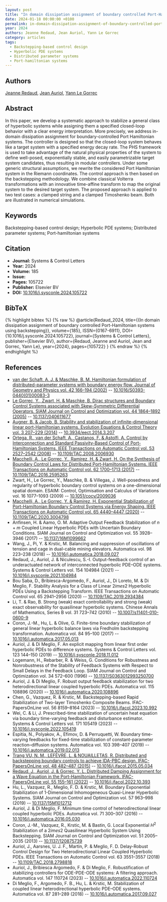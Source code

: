 ```yaml
---
layout: post
title: "In domain dissipation assignment of boundary controlled Port-Hamiltonian systems using backstepping"
date: 2024-01-18 00:00:00 +0100
permalink: in-domain-dissipation-assignment-of-boundary-controlled-port-hamiltonian-systems-using-backstepping
year: 2024
authors: Jeanne Redaud, Jean Auriol, Yann Le Gorrec
category: articles
tags:
  - Backstepping-based control design
  - Hyperbolic PDE systems
  - Distributed parameter systems
  - Port-hamiltonian systems
---
```

 
## Authors
[Jeanne Redaud](authors/jeanne_redaud), [Jean Auriol](authors/jean_auriol), [Yann Le Gorrec](authors/yann_le_gorrec)
 
## Abstract
In this paper, we develop a systematic approach to stabilize a general class of hyperbolic systems while assigning them a specified closed-loop behavior with a clear energy interpretation. More precisely, we address in-domain dissipation assignment for boundary-controlled Port Hamiltonian systems. The controller is designed so that the closed-loop system behaves like a target system with a specified energy decay rate. The PHS framework is used to take advantage of the natural physical properties of the system to define well-posed, exponentially stable, and easily parametrizable target system candidates, thus resulting in modular controllers. Under some generic structural assumptions, we rewrite the considered Port Hamiltonian system in the Riemann coordinates. The control approach is then based on the backstepping methodology. We combine classical Volterra transformations with an innovative time-affine transform to map the original system to the desired target system. The proposed approach is applied to two test cases: a clamped string and a clamped Timoshenko beam. Both are illustrated in numerical simulations.
 
## Keywords
Backstepping-based control design; Hyperbolic PDE systems; Distributed parameter systems; Port-hamiltonian systems
 
## Citation
- **Journal:** Systems &amp; Control Letters
- **Year:** 2024
- **Volume:** 185
- **Issue:** 
- **Pages:** 105722
- **Publisher:** Elsevier BV
- **DOI:** [10.1016/j.sysconle.2024.105722](https://doi.org/10.1016/j.sysconle.2024.105722)
 
## BibTeX
{% highlight bibtex %}
{% raw %}
@article{Redaud_2024,
  title={{In domain dissipation assignment of boundary controlled Port-Hamiltonian systems using backstepping}},
  volume={185},
  ISSN={0167-6911},
  DOI={10.1016/j.sysconle.2024.105722},
  journal={Systems &amp; Control Letters},
  publisher={Elsevier BV},
  author={Redaud, Jeanne and Auriol, Jean and Gorrec, Yann Le},
  year={2024},
  pages={105722}
}
{% endraw %}
{% endhighlight %}
 
## References
- [van der Schaft, A. J. & Maschke, B. M. Hamiltonian formulation of distributed-parameter systems with boundary energy flow. Journal of Geometry and Physics vol. 42 166–194 (2002)](hamiltonian-formulation-of-distributed-parameter-systems-with-boundary-energy-flow) -- [10.1016/S0393-0440(01)00083-3](https://doi.org/10.1016/S0393-0440(01)00083-3)
- [Le Gorrec, Y., Zwart, H. & Maschke, B. Dirac structures and Boundary Control Systems associated with Skew-Symmetric Differential Operators. SIAM Journal on Control and Optimization vol. 44 1864–1892 (2005)](dirac-structures-and-boundary-control-systems-associated-with-skew-symmetric-differential-operators) -- [10.1137/040611677](https://doi.org/10.1137/040611677)
- [Augner, B. & Jacob, B. Stability and stabilization of infinite-dimensional linear port-Hamiltonian systems. Evolution Equations &amp; Control Theory vol. 3 207–229 (2014)](stability-and-stabilization-of-infinite-dimensional-linear-port-hamiltonian-systems) -- [10.3934/eect.2014.3.207](https://doi.org/10.3934/eect.2014.3.207)
- [Ortega, R., van der Schaft, A., Castanos, F. & Astolfi, A. Control by Interconnection and Standard Passivity-Based Control of Port-Hamiltonian Systems. IEEE Transactions on Automatic Control vol. 53 2527–2542 (2008)](control-by-interconnection-and-standard-passivity-based-control-of-port-hamiltonian-systems) -- [10.1109/TAC.2008.2006930](https://doi.org/10.1109/TAC.2008.2006930)
- [Macchelli, A., Le Gorrec, Y., Ramirez, H. & Zwart, H. On the Synthesis of Boundary Control Laws for Distributed Port-Hamiltonian Systems. IEEE Transactions on Automatic Control vol. 62 1700–1713 (2017)](on-the-synthesis-of-boundary-control-laws-for-distributed-port-hamiltonian-systems) -- [10.1109/TAC.2016.2595263](https://doi.org/10.1109/TAC.2016.2595263)
- Zwart, H., Le Gorrec, Y., Maschke, B. & Villegas, J. Well-posedness and regularity of hyperbolic boundary control systems on a one-dimensional spatial domain. ESAIM: Control, Optimisation and Calculus of Variations vol. 16 1077–1093 (2009) -- [10.1051/cocv/2009036](https://doi.org/10.1051/cocv/2009036)
- [Macchelli, A., Le Gorrec, Y. & Ramirez, H. Exponential Stabilization of Port-Hamiltonian Boundary Control Systems via Energy Shaping. IEEE Transactions on Automatic Control vol. 65 4440–4447 (2020)](exponential-stabilization-of-port-hamiltonian-boundary-control-systems-via-energy-shaping) -- [10.1109/TAC.2020.3004798](https://doi.org/10.1109/TAC.2020.3004798)
- Anfinsen, H. & Aamo, O. M. Adaptive Output Feedback Stabilization of $n + m$ Coupled Linear Hyperbolic PDEs with Uncertain Boundary Conditions. SIAM Journal on Control and Optimization vol. 55 3928–3946 (2017) -- [10.1137/16M1099662](https://doi.org/10.1137/16M1099662)
- Wang, J., Pi, Y. & Krstic, M. Balancing and suppression of oscillations of tension and cage in dual-cable mining elevators. Automatica vol. 98 223–238 (2018) -- [10.1016/j.automatica.2018.09.027](https://doi.org/10.1016/j.automatica.2018.09.027)
- Redaud, J., Auriol, J. & Niculescu, S.-I. Output-feedback control of an underactuated network of interconnected hyperbolic PDE–ODE systems. Systems &amp; Control Letters vol. 154 104984 (2021) -- [10.1016/j.sysconle.2021.104984](https://doi.org/10.1016/j.sysconle.2021.104984)
- Bou Saba, D., Bribiesca-Argomedo, F., Auriol, J., Di Loreto, M. & Di Meglio, F. Stability Analysis for a Class of Linear $2	imes 2$ Hyperbolic PDEs Using a Backstepping Transform. IEEE Transactions on Automatic Control vol. 65 2941–2956 (2020) -- [10.1109/TAC.2019.2934384](https://doi.org/10.1109/TAC.2019.2934384)
- Li, T. & Rao, B. Strong (weak) exact controllability and strong (weak) exact observability for quasilinear hyperbolic systems. Chinese Annals of Mathematics, Series B vol. 31 723–742 (2010) -- [10.1007/s11401-010-0600-9](https://doi.org/10.1007/s11401-010-0600-9)
- Coron, J.-M., Hu, L. & Olive, G. Finite-time boundary stabilization of general linear hyperbolic balance laws via Fredholm backstepping transformation. Automatica vol. 84 95–100 (2017) -- [10.1016/j.automatica.2017.05.013](https://doi.org/10.1016/j.automatica.2017.05.013)
- Auriol, J. & Di Meglio, F. An explicit mapping from linear first order hyperbolic PDEs to difference systems. Systems &amp; Control Letters vol. 123 144–150 (2019) -- [10.1016/j.sysconle.2018.11.012](https://doi.org/10.1016/j.sysconle.2018.11.012)
- Logemann, H., Rebarber, R. & Weiss, G. Conditions for Robustness and Nonrobustness of the Stability of Feedback Systems with Respect to Small Delays in the Feedback Loop. SIAM Journal on Control and Optimization vol. 34 572–600 (1996) -- [10.1137/S0363012993250700](https://doi.org/10.1137/S0363012993250700)
- Auriol, J. & Di Meglio, F. Robust output feedback stabilization for two heterodirectional linear coupled hyperbolic PDEs. Automatica vol. 115 108896 (2020) -- [10.1016/j.automatica.2020.108896](https://doi.org/10.1016/j.automatica.2020.108896)
- Chen, G., Vazquez, R. & Krstic, M. Backstepping-based Rapid Stabilization of Two-layer Timoshenko Composite Beams. IFAC-PapersOnLine vol. 56 8159–8164 (2023) -- [10.1016/j.ifacol.2023.10.992](https://doi.org/10.1016/j.ifacol.2023.10.992)
- Wei, C. & Li, J. Prescribed-time stabilization of uncertain heat equation via boundary time-varying feedback and disturbance estimator. Systems &amp; Control Letters vol. 171 105419 (2023) -- [10.1016/j.sysconle.2022.105419](https://doi.org/10.1016/j.sysconle.2022.105419)
- Espitia, N., Polyakov, A., Efimov, D. & Perruquetti, W. Boundary time-varying feedbacks for fixed-time stabilization of constant-parameter reaction–diffusion systems. Automatica vol. 103 398–407 (2019) -- [10.1016/j.automatica.2019.02.013](https://doi.org/10.1016/j.automatica.2019.02.013)
- [Trang VU, N. M., LEFÈVRE, L. & NOUAILLETAS, R. Distributed and backstepping boundary controls to achieve IDA-PBC design. IFAC-PapersOnLine vol. 48 482–487 (2015)](distributed-and-backstepping-boundary-controls-to-achieve-ida-pbc-design) -- [10.1016/j.ifacol.2015.05.034](https://doi.org/10.1016/j.ifacol.2015.05.034)
- [Redaud, J., Auriol, J. & Gorrec, Y. L. Distributed Damping Assignment for a Wave Equation in the Port-Hamiltonian Framework. IFAC-PapersOnLine vol. 55 155–161 (2022)](distributed-damping-assignment-for-a-wave-equation-in-the-port-hamiltonian-framework) -- [10.1016/j.ifacol.2022.10.393](https://doi.org/10.1016/j.ifacol.2022.10.393)
- Hu, L., Vazquez, R., Meglio, F. D. & Krstic, M. Boundary Exponential Stabilization of 1-Dimensional Inhomogeneous Quasi-Linear Hyperbolic Systems. SIAM Journal on Control and Optimization vol. 57 963–998 (2019) -- [10.1137/15M1012712](https://doi.org/10.1137/15M1012712)
- Auriol, J. & Di Meglio, F. Minimum time control of heterodirectional linear coupled hyperbolic PDEs. Automatica vol. 71 300–307 (2016) -- [10.1016/j.automatica.2016.05.030](https://doi.org/10.1016/j.automatica.2016.05.030)
- Coron, J.-M., Vazquez, R., Krstic, M. & Bastin, G. Local Exponential $H^2$ Stabilization of a $2	imes2$ Quasilinear Hyperbolic System Using Backstepping. SIAM Journal on Control and Optimization vol. 51 2005–2035 (2013) -- [10.1137/120875739](https://doi.org/10.1137/120875739)
- Auriol, J., Aarsnes, U. J. F., Martin, P. & Meglio, F. D. Delay-Robust Control Design for Two Heterodirectional Linear Coupled Hyperbolic PDEs. IEEE Transactions on Automatic Control vol. 63 3551–3557 (2018) -- [10.1109/TAC.2018.2798818](https://doi.org/10.1109/TAC.2018.2798818)
- Auriol, J., Bribiesca Argomedo, F. & Di Meglio, F. Robustification of stabilizing controllers for ODE-PDE-ODE systems: A filtering approach. Automatica vol. 147 110724 (2023) -- [10.1016/j.automatica.2022.110724](https://doi.org/10.1016/j.automatica.2022.110724)
- Di Meglio, F., Argomedo, F. B., Hu, L. & Krstic, M. Stabilization of coupled linear heterodirectional hyperbolic PDE–ODE systems. Automatica vol. 87 281–289 (2018) -- [10.1016/j.automatica.2017.09.027](https://doi.org/10.1016/j.automatica.2017.09.027)

